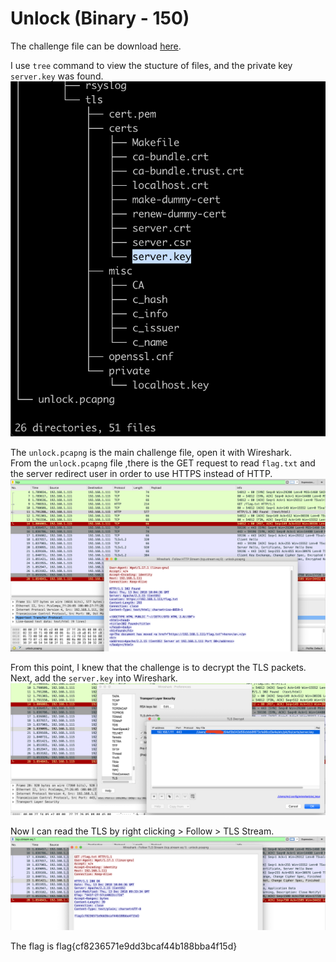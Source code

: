 # Unlock (Binary - 150)

The challenge file can be download [here](64ef3b043d56cbbb8f873cfa96cd3e4e.zip).  
  
I use `tree` command to view the stucture of files, and the private key `server.key` was found.  
![tree command](tree.png)
  
The `unlock.pcapng` is the main challenge file, open it with Wireshark.  
From the `unlock.pcapng` file ,there is the GET request to read `flag.txt` and the server redirect user in order to use HTTPS instead of HTTP.  
![http](http.png)
  
From this point, I knew that the challenge is to decrypt the TLS packets.  
Next, add the `server.key` into Wireshark.
![Add a private key into wireshark](addKey.png)
  
Now I can read the TLS by right clicking > Follow > TLS Stream.  
![https](https.png)
  
The flag is flag{cf8236571e9dd3bcaf44b188bba4f15d}
